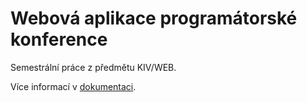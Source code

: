 # Webová aplikace programátorské konference

Semestrální práce z předmětu KIV/WEB.

Více informací v [dokumentaci](doc/documentation.pdf).

